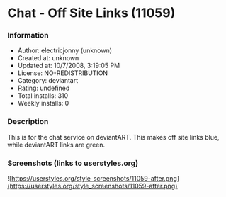 # Chat - Off Site Links (11059)

### Information
- Author: electricjonny (unknown)
- Created at: unknown
- Updated at: 10/7/2008, 3:19:05 PM
- License: NO-REDISTRIBUTION
- Category: deviantart
- Rating: undefined
- Total installs: 310
- Weekly installs: 0


### Description
This is for the chat service on deviantART.  This makes off site links blue, while deviantART links are green.


### Screenshots (links to userstyles.org)
![https://userstyles.org/style_screenshots/11059-after.png](https://userstyles.org/style_screenshots/11059-after.png)


